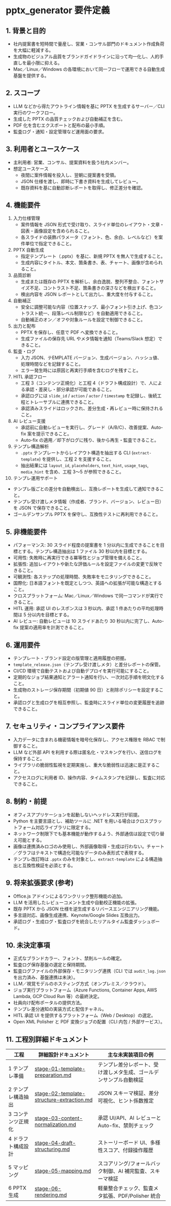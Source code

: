 # pptx_generator 要件定義

## 1. 背景と目的
- 社内提案書を短時間で量産し、営業・コンサル部門のドキュメント作成負荷を大幅に軽減する。
- 生成物のビジュアル品質をブランドガイドラインに沿って均一化し、人的手直しを最小限に抑える。
- Mac／Linux／Windows の各環境において同一フローで運用できる自動生成基盤を提供する。

## 2. スコープ
- LLM などから得たアウトライン情報を基に PPTX を生成するサーバー／CLI 実行のワークフロー。
- 生成した PPTX の品質チェックおよび自動補正を含む。
- PDF 化を含むエクスポートと配布の最小手順。
- 監査ログ・通知・設定管理など運用面の要求。

## 3. 利用者とユースケース
- 主利用者: 営業、コンサル、提案資料を扱う社内メンバー。
- 想定ユースケース
  - 夜間に案件情報を投入し、翌朝に提案書を受領。
  - JSON 仕様を渡し、即時に下書き資料を生成してレビュー。
  - 既存資料を基に自動診断レポートを取得し、修正差分を確認。

## 4. 機能要件
1. 入力仕様管理
   - 案件情報を JSON 形式で受け取り、スライド単位のレイアウト・文章・図表・画像設定を含められること。
   - 各スライドの装飾パラメータ（フォント、色、余白、レベルなど）を案件単位で指定できること。
2. PPTX 自動生成
   - 指定テンプレート（.pptx）を基に、新規 PPTX を無人で生成すること。
   - 生成内容にタイトル、本文、箇条書き、表、チャート、画像が含められること。
3. 品質診断
   - 生成または既存の PPTX を解析し、余白逸脱、整列不整合、フォントサイズ不足、コントラスト不足、箇条書きの深さなどを検出すること。
   - 検出内容を JSON レポートとして出力し、重大度を付与すること。
4. 自動補正
   - 安全に調整可能な内容（位置スナップ、最小フォント引き上げ、色コントラスト統一、段落レベル制限など）を自動適用できること。
   - 自動補正のオン／オフや対象ルールを設定で制御できること。
5. 出力と配布
   - PPTX を保存し、任意で PDF へ変換できること。
   - 生成ファイルの保存先 URL やメタ情報を通知（Teams/Slack 想定）できること。
6. 監査・ログ
   - 入力 JSON、テEMPLATE バージョン、生成バージョン、ハッシュ値、処理時間などを記録すること。
   - エラー発生時には原因と再実行手順を含むログを残すこと。
7. HITL 承認フロー
   - 工程 3（コンテンツ正規化）と工程 4（ドラフト構成設計）で、人による承認・差戻し・部分承認が可能であること。
   - 承認ログには `slide_id` / `action` / `actor` / `timestamp` を記録し、後続工程とトレーサブルに連携できること。
   - 承認済みスライドはロックされ、差分生成・再レビュー時に保持されること。
8. AI レビュー支援
   - 承認前に自動レビューを実行し、グレード（A/B/C）、改善提案、Auto-fix 案を提示できること。
   - Auto-fix の適用／却下がログに残り、後から再生・監査できること。
9. テンプレ構造解析
   - `.pptx` テンプレートからレイアウト構造を抽出する CLI (`extract-template`) を提供し、工程 2 を支援すること。
   - 抽出結果には `layout_id`, `placeholders`, `text_hint`, `usage_tags`, `media_hint` を含め、工程 3〜5 が参照できること。
10. テンプレ運用サポート
   - テンプレ版ごとの差分を自動検出し、互換レポートを生成して通知できること。
   - テンプレ受け渡しメタ情報（作成者、ブランド、バージョン、レビュー日）を JSON で保存できること。
   - ゴールデンサンプル PPTX を保守し、互換性テストに再利用できること。

## 5. 非機能要件
- パフォーマンス: 30 スライド程度の提案書を 1 分以内に生成できることを目標とする。テンプレ構造抽出は 1 ファイル 30 秒以内を目標とする。
- 可用性: 失敗時に再実行できる冪等性とジョブ管理を備えること。
- 拡張性: 追加レイアウトや新たな評価ルールを設定ファイルの変更で反映できること。
- 可観測性: 各ステップの処理時間、失敗率をモニタリングできること。
- 国際化: 日本語フォントを既定としつつ、英語への拡張が可能な構造とすること。
- クロスプラットフォーム: Mac／Linux／Windows で同一コマンドが実行できること。
- HITL 運用: 承認 UI のレスポンスは 3 秒以内、承認 1 件あたりの平均処理時間は 5 分以内を目標とする。
- AI レビュー: 自動レビューは 10 スライドあたり 30 秒以内に完了し、Auto-fix 提案の適用率を計測できること。

## 6. 運用要件
- テンプレート・ブランド設定の版管理と適用履歴の把握。
- `template_release.json`（テンプレ受け渡しメタ）と差分レポートの保管。
- CI/CD 環境で自動テストおよび自動デプロイを実行可能にすること。
- 定期的なジョブ結果通知とアラート通知を行い、一次対応手順を明文化すること。
- 生成物のストレージ保存期間（初期値 90 日）と削除ポリシーを設定すること。
- 承認ログと生成ログを相互参照し、監査時にスライド単位の変更履歴を追跡できること。

## 7. セキュリティ・コンプライアンス要件
- 入力データに含まれる機密情報を暗号化保存し、アクセス権限を RBAC で制御すること。
- LLM など外部 API を利用する際は匿名化・マスキングを行い、送信ログを保持すること。
- ライブラリの脆弱性監視を定期実施し、重大な脆弱性は迅速に是正すること。
- アクセスログに利用者 ID、操作内容、タイムスタンプを記録し、監査に対応できること。

## 8. 制約・前提
- オフィスアプリケーションを起動しないヘッドレス実行が前提。
- Python を主要言語とし、補助ツールに .NET を用いる場合はクロスプラットフォーム対応ライブラリに限定する。
- ネットワーク制限下でも基本機能が動作するよう、外部通信は設定で切り替え可能とする。
- 画像は連携済みロゴのみ使用し、外部画像取得・生成は行わない。チャート／グラフはテキストで構造化可能なデータのみ表形式で表現する。
- テンプレ改訂時は `.pptx` のみを対象とし、`extract-template` による構造抽出と互換性検証を必須とする。

## 9. 将来拡張要求 (参考)
- Office.js アドインによるワンクリック整形機能の追加。
- LLM を活用したレビューコメント生成や自動校正機能の拡張。
- 既存 PPTX から JSON 仕様を逆生成するリバースエンジニアリング機能。
- 多言語対応、画像生成連携、Keynote/Google Slides 互換出力。
- 承認ログ・生成ログ・監査ログを統合したリアルタイム監査ダッシュボード。

## 10. 未決定事項
- 正式なブランドカラー、フォント、禁則ルールの確定。
- 監査ログ保存基盤の選定と保持期間。
- 監査ログファイルの外部保存・モニタリング連携（CLI では `audit_log.json` を出力済み、基盤連携は未決）。
- LLM／視覚モデルのホスティング方式（オンプレミス／クラウド）。
- ジョブ実行プラットフォーム（Azure Functions, Container Apps, AWS Lambda, GCP Cloud Run 等）の最終決定。
- 社員向け配布ポータルの提供方法。
- テンプレ差分通知の実装方式と配信チャネル。
- HITL 承認 UI を提供するプラットフォーム（Web / Desktop）の選定。
- Open XML Polisher と PDF 変換ジョブの配置（CLI 内包 / 外部サービス）。

## 11. 工程別詳細ドキュメント
| 工程 | 詳細設計ドキュメント | 主な未実装項目の例 |
| --- | --- | --- |
| 1 テンプレ準備 | [stage-01-template-preparation.md](./stages/stage-01-template-preparation.md) | テンプレ差分レポート、受け渡しメタ生成、ゴールデンサンプル自動検証 |
| 2 テンプレ構造抽出 | [stage-02-template-structure-extraction.md](./stages/stage-02-template-structure-extraction.md) | JSON スキーマ検証、差分可視化、ヒント係数推定 |
| 3 コンテンツ正規化 | [stage-03-content-normalization.md](./stages/stage-03-content-normalization.md) | 承認 UI/API、AI レビューと Auto-fix、禁則チェック |
| 4 ドラフト構成設計 | [stage-04-draft-structuring.md](./stages/stage-04-draft-structuring.md) | ストーリーボード UI、多様性スコア、付録操作履歴 |
| 5 マッピング | [stage-05-mapping.md](./stages/stage-05-mapping.md) | スコアリング/フォールバック制御、AI 補完監査、スキーマ検証 |
| 6 PPTX 生成 | [stage-06-rendering.md](./stages/stage-06-rendering.md) | 軽量整合チェック、監査メタ拡張、PDF/Polisher 統合 |
